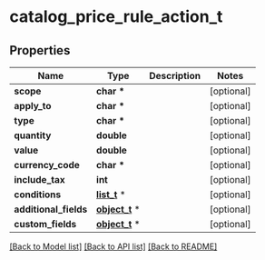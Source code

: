 # catalog_price_rule_action_t

## Properties
Name | Type | Description | Notes
------------ | ------------- | ------------- | -------------
**scope** | **char \*** |  | [optional] 
**apply_to** | **char \*** |  | [optional] 
**type** | **char \*** |  | [optional] 
**quantity** | **double** |  | [optional] 
**value** | **double** |  | [optional] 
**currency_code** | **char \*** |  | [optional] 
**include_tax** | **int** |  | [optional] 
**conditions** | [**list_t**](coupon_condition.md) \* |  | [optional] 
**additional_fields** | [**object_t**](.md) \* |  | [optional] 
**custom_fields** | [**object_t**](.md) \* |  | [optional] 

[[Back to Model list]](../README.md#documentation-for-models) [[Back to API list]](../README.md#documentation-for-api-endpoints) [[Back to README]](../README.md)


